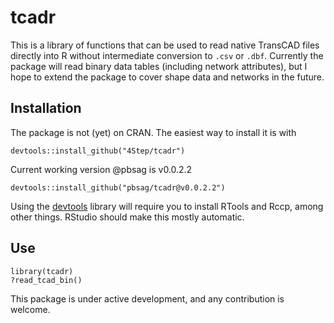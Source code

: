tcadr
==============

This is a library of functions that can be used to read native TransCAD files
directly into R without intermediate conversion to `.csv` or `.dbf`. Currently 
the package will read binary data tables (including network attributes), but I 
hope to extend the package to cover shape data and networks in the future.

Installation
--------------
The package is not (yet) on CRAN. The easiest way to install it is with

    devtools::install_github("4Step/tcadr")
Current working version @pbsag is v0.0.2.2

    devtools::install_github("pbsag/tcadr@v0.0.2.2")
    
Using the [devtools](https://github.com/hadley/devtools) library will require you
to install RTools and Rccp, among other things. RStudio should make this mostly
automatic.

Use
--------------

    library(tcadr)
    ?read_tcad_bin()
    

This package is under active development, and any contribution is welcome.

